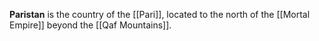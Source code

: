 **Paristan** is the country of the [[Pari]], located to the north of the [[Mortal Empire]] beyond the [[Qaf Mountains]].